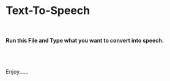 # Text-To-Speech
<br><br><b>
Run this File and Type what you want to convert into speech.</b>

<br><br><br>
Enjoy......
